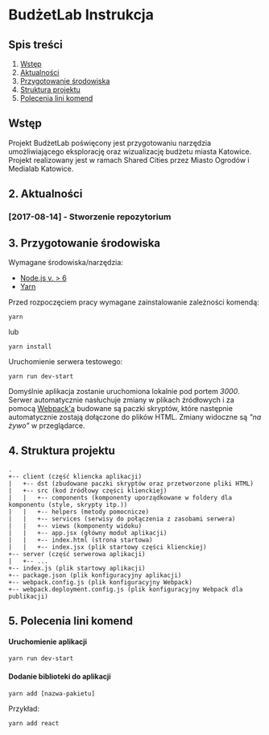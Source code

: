 # BudżetLab Instrukcja

## Spis treści


1. [Wstęp](#wstep)
2. [Aktualności](#aktualnosci)
3. [Przygotowanie środowiska](#przygotowanie)
4. [Struktura projektu](#struktura)
5. [Polecenia lini komend](#polecenia)


## Wstęp <a name="wstep"></a>

Projekt BudżetLab poświęcony jest przygotowaniu narzędzia umożliwiającego eksplorację oraz wizualizację budżetu miasta Katowice. Projekt realizowany jest w ramach Shared Cities przez Miasto Ogrodów i Medialab Katowice.
## 2. Aktualności <a name="aktualnosci"></a>

### [2017-08-14] - Stworzenie repozytorium

## 3. Przygotowanie środowiska <a name="przygotowanie"></a>

Wymagane środowiska/narzędzia:

* [Node.js v. > 6](https://nodejs.org/en/download/)
* [Yarn](https://yarnpkg.com/en/docs/install)

Przed rozpoczęciem pracy wymagane zainstalowanie zależności komendą:
```shell
yarn
```
lub
```shell
yarn install
```

Uruchomienie serwera testowego:
```shell
yarn run dev-start
```
Domyślnie aplikacja zostanie uruchomiona lokalnie pod portem *3000*. Serwer automatycznie nasłuchuje zmiany w plikach źródłowych i za pomocą [Webpack'a](https://webpack.js.org/concepts/) budowane są paczki skryptów, które następnie automatycznie zostają dołączone do plików HTML. Zmiany widoczne są *"na żywo"* w przeglądarce.


## 4. Struktura projektu <a name="struktura"></a>
```
.
+-- client (część kliencka aplikacji)
|   +-- dst (zbudowane paczki skryptów oraz przetworzone pliki HTML)
|   +-- src (kod źródłowy części klienckiej)
|   |   +-- components (komponenty uporządkowane w foldery dla komponentu (style, skrypty itp.))
|   |   +-- helpers (metody pomocnicze)
|   |   +-- services (serwisy do połączenia z zasobami serwera)
|   |   +-- views (komponenty widoku)
|   |   +-- app.jsx (główny moduł aplikacji)
|   |   +-- index.html (strona startowa)
|   |   +-- index.jsx (plik startowy części klienckiej)
+-- server (część serwerowa aplikacji)
|   +-- ...
+-- index.js (plik startowy aplikacji)
+-- package.json (plik konfiguracyjny aplikacji)
+-- webpack.config.js (plik konfiguracyjny Webpack)
+-- webpack.deployment.config.js (plik konfiguracyjny Webpack dla publikacji)
```

## 5. Polecenia lini komend <a name="polecenia"></a>


#### Uruchomienie aplikacji
```shell
yarn run dev-start
```

#### Dodanie biblioteki do aplikacji
```shell
yarn add [nazwa-pakietu]
```
Przykład:
```shell
yarn add react
```
